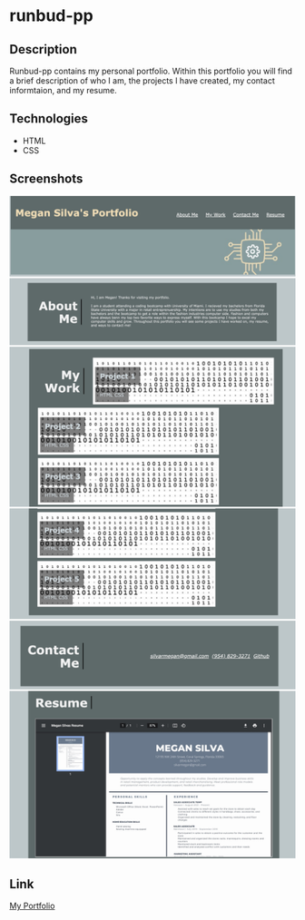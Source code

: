 # runbud-pp

## Description 
<p>
    Runbud-pp contains my personal portfolio. Within this portfolio you will find a brief description of who I am, the projects I have created, my contact informtaion, and my resume.
</p>

## Technologies 
<ul>
    <li> HTML
    <li> CSS
</ul>

## Screenshots
<img src="./assets/images/screenshot 1.jpg" alt="Header and h1 of my protfolio" />
<img src="./assets/images/screenshot 2.jpg" alt="The about me portion of my portfolio" />
<img src="./assets/images/screenshot 3.jpg" alt="My work section with projects 1-3" />
<img src="./assets/images/screenshot 4.jpg" alt="My projects 4-5">
<img src="./assets/images/screenshot 5.jpg" alt="My contact portion">
<img src="./assets/images/screenshot 6.jpg" alt="My resume">

## Link
[My Portfolio](https://megansilva.github.io/runbud-pp/) 
